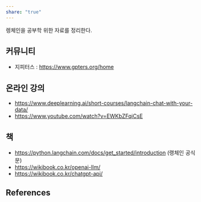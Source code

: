 ```yaml
---
share: "true"
---
```





렝체인을 공부학 위한 자료를 정리한다.

## 커뮤니티
- 지피터스 : https://www.gpters.org/home

## 온라인 강의
- https://www.deeplearning.ai/short-courses/langchain-chat-with-your-data/
- https://www.youtube.com/watch?v=EWKbZFqiCsE

## 책
- https://python.langchain.com/docs/get_started/introduction (랭체인 공식문)
- https://wikibook.co.kr/openai-llm/
- https://wikibook.co.kr/chatgpt-api/

## References
